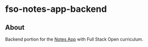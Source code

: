 # fso-notes-app-backend

## About
Backend portion for the <a href="https://github.com/thejoshyee/fullstackopen-2022/tree/main/notes-app">Notes App</a> with Full Stack Open curriculum. 
